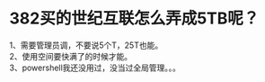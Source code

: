 # 382买的世纪互联怎么弄成5TB呢？


1、需要管理员调，不要说5个T，25T也能。<br />
2、使用空间要快满了的时候才能。<br />
3、powershell我还没用过，没当过全局管理。。。
